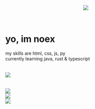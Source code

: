 <p align="center">
    <img src="https://komarev.com/ghpvc/?username=noeltheskid&color=green">
    <br>
    <br>
    <br>
    <h1>yo, im noex</h1>
    <a>my skills are html, css, js, py</a>
    <br>
    <a>currently learning java, rust & typescript</a>
    <br>
    <br>
    <br>
    <img src="https://discord.c99.nl/widget/theme-4/518062226079350786.png" />
    <br>
    <br>
    <br>
    <img src="https://github-readme-stats.vercel.app/api/top-langs/?username=noeltheskid&layout=compact&theme=omni">
    <br>
    <img src="https://github-readme-stats.vercel.app/api/?username=noeltheskid&title_color=4F8CC9&text_color=9f9f9f&show_icons=true&bg_color=00000000&hide_border=true&icon_color=4F8CC9&hide_title=true&count_private=true"/>
    <br>
    <img src="https://github-profile-trophy.vercel.app/?username=noeltheskid&theme=nord&margin-w=15&margin-h=1&column=6" />
</p>

